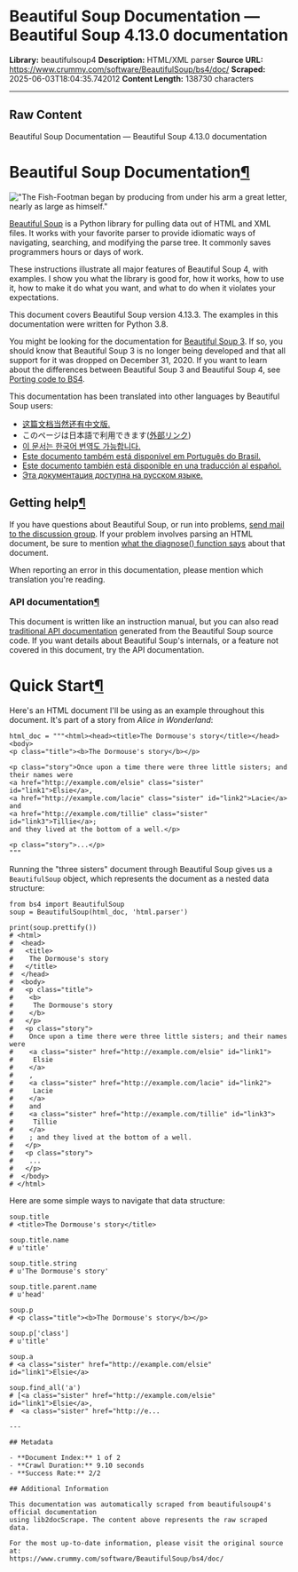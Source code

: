 # Beautiful Soup Documentation — Beautiful Soup 4.13.0 documentation

**Library:** beautifulsoup4
**Description:** HTML/XML parser
**Source URL:** https://www.crummy.com/software/BeautifulSoup/bs4/doc/
**Scraped:** 2025-06-03T18:04:35.742012
**Content Length:** 138730 characters

---

## Raw Content


Beautiful Soup Documentation — Beautiful Soup 4.13.0 documentation





# Beautiful Soup Documentation[¶](#beautiful-soup-documentation "Link to this heading")

!["The Fish-Footman began by producing from under his arm a great letter, nearly as large as himself."](_images/6.1.jpg)

[Beautiful Soup](http://www.crummy.com/software/BeautifulSoup/) is a
Python library for pulling data out of HTML and XML files. It works
with your favorite parser to provide idiomatic ways of navigating,
searching, and modifying the parse tree. It commonly saves programmers
hours or days of work.

These instructions illustrate all major features of Beautiful Soup 4,
with examples. I show you what the library is good for, how it works,
how to use it, how to make it do what you want, and what to do when it
violates your expectations.

This document covers Beautiful Soup version 4.13.3. The examples in
this documentation were written for Python 3.8.

You might be looking for the documentation for [Beautiful Soup 3](http://www.crummy.com/software/BeautifulSoup/bs3/documentation.html).
If so, you should know that Beautiful Soup 3 is no longer being
developed and that all support for it was dropped on December
31, 2020. If you want to learn about the differences between Beautiful
Soup 3 and Beautiful Soup 4, see [Porting code to BS4](#porting-code-to-bs4).

This documentation has been translated into other languages by
Beautiful Soup users:

* [这篇文档当然还有中文版.](https://www.crummy.com/software/BeautifulSoup/bs4/doc.zh/)
* このページは日本語で利用できます([外部リンク](http://kondou.com/BS4/))
* [이 문서는 한국어 번역도 가능합니다.](https://www.crummy.com/software/BeautifulSoup/bs4/doc.ko/)
* [Este documento também está disponível em Português do Brasil.](https://www.crummy.com/software/BeautifulSoup/bs4/doc.ptbr)
* [Este documento también está disponible en una traducción al español.](https://www.crummy.com/software/BeautifulSoup/bs4/doc.es/)
* [Эта документация доступна на русском языке.](https://www.crummy.com/software/BeautifulSoup/bs4/doc.ru/)

## Getting help[¶](#getting-help "Link to this heading")

If you have questions about Beautiful Soup, or run into problems,
[send mail to the discussion group](https://groups.google.com/forum/?fromgroups#!forum/beautifulsoup). If
your problem involves parsing an HTML document, be sure to mention
[what the diagnose() function says](#diagnose) about
that document.

When reporting an error in this documentation, please mention which
translation you're reading.

### API documentation[¶](#api-documentation "Link to this heading")

This document is written like an instruction manual, but you can also read
[traditional API documentation](api/modules.html)
generated from the Beautiful Soup source code. If you want details
about Beautiful Soup's internals, or a feature not covered in this
document, try the API documentation.




# Quick Start[¶](#quick-start "Link to this heading")

Here's an HTML document I'll be using as an example throughout this
document. It's part of a story from *Alice in Wonderland*:

```
html_doc = """<html><head><title>The Dormouse's story</title></head>
<body>
<p class="title"><b>The Dormouse's story</b></p>

<p class="story">Once upon a time there were three little sisters; and their names were
<a href="http://example.com/elsie" class="sister" id="link1">Elsie</a>,
<a href="http://example.com/lacie" class="sister" id="link2">Lacie</a> and
<a href="http://example.com/tillie" class="sister" id="link3">Tillie</a>;
and they lived at the bottom of a well.</p>

<p class="story">...</p>
"""

```

Running the "three sisters" document through Beautiful Soup gives us a
`BeautifulSoup` object, which represents the document as a nested
data structure:

```
from bs4 import BeautifulSoup
soup = BeautifulSoup(html_doc, 'html.parser')

print(soup.prettify())
# <html>
#  <head>
#   <title>
#    The Dormouse's story
#   </title>
#  </head>
#  <body>
#   <p class="title">
#    <b>
#     The Dormouse's story
#    </b>
#   </p>
#   <p class="story">
#    Once upon a time there were three little sisters; and their names were
#    <a class="sister" href="http://example.com/elsie" id="link1">
#     Elsie
#    </a>
#    ,
#    <a class="sister" href="http://example.com/lacie" id="link2">
#     Lacie
#    </a>
#    and
#    <a class="sister" href="http://example.com/tillie" id="link3">
#     Tillie
#    </a>
#    ; and they lived at the bottom of a well.
#   </p>
#   <p class="story">
#    ...
#   </p>
#  </body>
# </html>

```

Here are some simple ways to navigate that data structure:

```
soup.title
# <title>The Dormouse's story</title>

soup.title.name
# u'title'

soup.title.string
# u'The Dormouse's story'

soup.title.parent.name
# u'head'

soup.p
# <p class="title"><b>The Dormouse's story</b></p>

soup.p['class']
# u'title'

soup.a
# <a class="sister" href="http://example.com/elsie" id="link1">Elsie</a>

soup.find_all('a')
# [<a class="sister" href="http://example.com/elsie" id="link1">Elsie</a>,
#  <a class="sister" href="http://e...

---

## Metadata

- **Document Index:** 1 of 2
- **Crawl Duration:** 9.10 seconds
- **Success Rate:** 2/2

## Additional Information

This documentation was automatically scraped from beautifulsoup4's official documentation
using lib2docScrape. The content above represents the raw scraped data.

For the most up-to-date information, please visit the original source at:
https://www.crummy.com/software/BeautifulSoup/bs4/doc/

